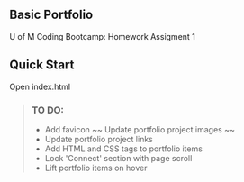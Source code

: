 ## Basic Portfolio 
U of M Coding Bootcamp: Homework Assigment 1


## Quick Start
Open index.html


> ### TO DO:
> - Add favicon
> ~~ Update portfolio project images ~~
> - Update portfolio project links
> - Add HTML and CSS tags to portfolio items
> - Lock 'Connect' section with page scroll
> - Lift portfolio items on hover